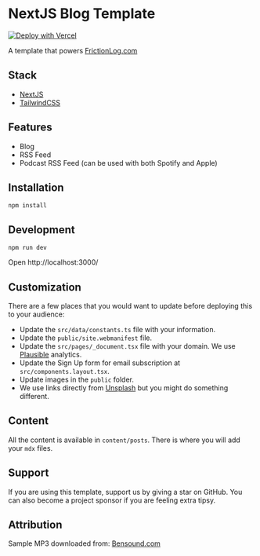 # NextJS Blog Template

[![Deploy with Vercel](https://vercel.com/button)](https://vercel.com/new/clone?repository-url=https%3A%2F%2Fgithub.com%2FFriction-Log%2Fnextjs-blog-template)

A template that powers [FrictionLog.com](https://frictionlog.com)

## Stack

- [NextJS](https://nextjs.org/)
- [TailwindCSS](https://tailwindcss.com/)

## Features

- Blog
- RSS Feed
- Podcast RSS Feed (can be used with both Spotify and Apple)

## Installation

```
npm install
```

## Development

```
npm run dev
```

Open http://localhost:3000/

## Customization

There are a few places that you would want to update before deploying this to your audience:

- Update the `src/data/constants.ts` file with your information.
- Update the `public/site.webmanifest` file.
- Update the `src/pages/_document.tsx` file with your domain. We use [Plausible](https://plausible.io/docs/plausible-script) analytics.
- Update the Sign Up form for email subscription at `src/components.layout.tsx`.
- Update images in the `public` folder.
- We use links directly from [Unsplash](https://unsplash.com/) but you might do something different.

## Content

All the content is available in `content/posts`. There is where you will add your `mdx` files.

## Support

If you are using this template, support us by giving a star on GitHub. You can also become a project sponsor if you are feeling extra tipsy. 

## Attribution

Sample MP3 downloaded from: [Bensound.com](https://www.bensound.com)